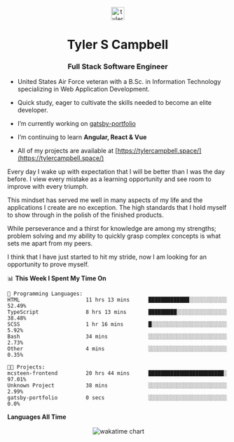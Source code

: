 <p align="center">
<a href="https://linkedin.com/in/tyler-campbell36" target="blank"><img align="center" src="https://cdn.jsdelivr.net/npm/simple-icons@3.0.1/icons/linkedin.svg" alt="tyler-campbell36" height="30" width="30" /></a>
</p>
<h1 align="center">Tyler S Campbell</h1>
<h3 align="center">Full Stack Software Engineer</h3>

* United States Air Force veteran with a B.Sc. in Information Technology specializing in Web Application Development. 

* Quick study, eager to cultivate the skills needed to become an elite developer.

* I’m currently working on [gatsby-portfolio](https://github.com/t36campbell/gatsby-portfolio)

* I’m continuing to learn **Angular, React & Vue**

* All of my projects are available at [https://tylercampbell.space/](https://tylercampbell.space/)

Every day I wake up with expectation that I will be better than I was the day before. I view every mistake as a learning opportunity and see room to improve with every triumph.

This mindset has served me well in many aspects of my life and the applications I create are no exception. The high standards that I hold myself to show through in the polish of the finished products.

While perseverance and a thirst for knowledge are among my strengths; problem solving and my ability to quickly grasp complex concepts is what sets me apart from my peers.

I think that I have just started to hit my stride, now I am looking for an opportunity to prove myself.

<!--START_SECTION:waka-->
📊 **This Week I Spent My Time On** 

```text
💬 Programming Languages: 
HTML                     11 hrs 13 mins      █████████████░░░░░░░░░░░░   52.49% 
TypeScript               8 hrs 13 mins       █████████░░░░░░░░░░░░░░░░   38.48% 
SCSS                     1 hr 16 mins        █░░░░░░░░░░░░░░░░░░░░░░░░   5.92% 
Bash                     34 mins             ░░░░░░░░░░░░░░░░░░░░░░░░░   2.73% 
Other                    4 mins              ░░░░░░░░░░░░░░░░░░░░░░░░░   0.35%

🐱‍💻 Projects: 
mcsteen-frontend         20 hrs 44 mins      ████████████████████████░   97.01% 
Unknown Project          38 mins             ░░░░░░░░░░░░░░░░░░░░░░░░░   2.99% 
gatsby-portfolio         0 secs              ░░░░░░░░░░░░░░░░░░░░░░░░░   0.0%

```


<!--END_SECTION:waka-->
**Languages All Time** 
<p align="center">&nbsp;<img align="center" alt="wakatime chart"
src="https://wakatime.com/share/@738aac7f-8868-4bc3-a1df-4c36703ee4b6/f86255e0-cf1e-483e-9ae4-5c0fdb9a56f8.png"/></p>

